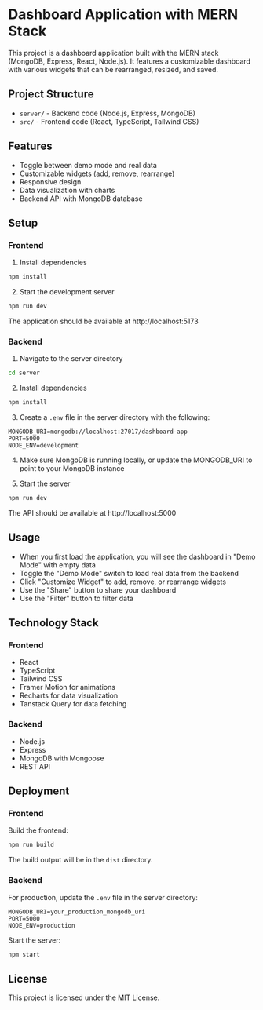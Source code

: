
# Dashboard Application with MERN Stack

This project is a dashboard application built with the MERN stack (MongoDB, Express, React, Node.js). It features a customizable dashboard with various widgets that can be rearranged, resized, and saved.

## Project Structure

- `server/` - Backend code (Node.js, Express, MongoDB)
- `src/` - Frontend code (React, TypeScript, Tailwind CSS)

## Features

- Toggle between demo mode and real data
- Customizable widgets (add, remove, rearrange)
- Responsive design
- Data visualization with charts
- Backend API with MongoDB database

## Setup

### Frontend

1. Install dependencies

```bash
npm install
```

2. Start the development server

```bash
npm run dev
```

The application should be available at http://localhost:5173

### Backend

1. Navigate to the server directory

```bash
cd server
```

2. Install dependencies

```bash
npm install
```

3. Create a `.env` file in the server directory with the following:

```
MONGODB_URI=mongodb://localhost:27017/dashboard-app
PORT=5000
NODE_ENV=development
```

4. Make sure MongoDB is running locally, or update the MONGODB_URI to point to your MongoDB instance

5. Start the server

```bash
npm run dev
```

The API should be available at http://localhost:5000

## Usage

- When you first load the application, you will see the dashboard in "Demo Mode" with empty data
- Toggle the "Demo Mode" switch to load real data from the backend
- Click "Customize Widget" to add, remove, or rearrange widgets
- Use the "Share" button to share your dashboard
- Use the "Filter" button to filter data

## Technology Stack

### Frontend
- React
- TypeScript
- Tailwind CSS
- Framer Motion for animations
- Recharts for data visualization
- Tanstack Query for data fetching

### Backend
- Node.js
- Express
- MongoDB with Mongoose
- REST API

## Deployment

### Frontend

Build the frontend:

```bash
npm run build
```

The build output will be in the `dist` directory.

### Backend

For production, update the `.env` file in the server directory:

```
MONGODB_URI=your_production_mongodb_uri
PORT=5000
NODE_ENV=production
```

Start the server:

```bash
npm start
```

## License

This project is licensed under the MIT License.
